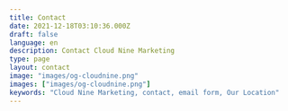 ```yaml
---
title: Contact
date: 2021-12-18T03:10:36.000Z
draft: false
language: en
description: Contact Cloud Nine Marketing
type: page
layout: contact
image: "images/og-cloudnine.png"
images: ["images/og-cloudnine.png"]
keywords: "Cloud Nine Marketing, contact, email form, Our Location"
---
```

